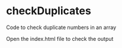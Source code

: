 # checkDuplicates
Code to check duplicate numbers in an array

Open the index.html file to check the output
